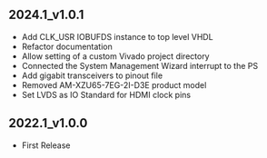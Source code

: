 ## 2024.1_v1.0.1
* Add CLK_USR IOBUFDS instance to top level VHDL
* Refactor documentation
* Allow setting of a custom Vivado project directory
* Connected the System Management Wizard interrupt to the PS
* Add gigabit transceivers to pinout file
* Removed AM-XZU65-7EG-2I-D3E product model
* Set LVDS as IO Standard for HDMI clock pins

## 2022.1_v1.0.0
  * First Release
